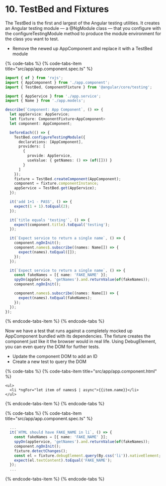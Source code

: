 # 10. TestBed and Fixtures

The TestBed is the first and largest of the Angular testing utilities. It creates an Angular testing module — a @NgModule class — that you configure with the configureTestingModule method to produce the module environment for the class you want to test.

* Remove the newed up AppComponent and replace it with a TestBed module

{% code-tabs %}
{% code-tabs-item title="src/app/app.component.spec.ts" %}
```typescript
import { of } from 'rxjs';
import { AppComponent } from './app.component';
import { TestBed, ComponentFixture } from '@angular/core/testing';

import { AppService } from './app.service';
import { Name } from './app.models';

describe(`Component: App Component`, () => {
  let appService: AppService;
  let fixture: ComponentFixture<AppComponent>
  let component: AppComponent;

  beforeEach(() => {
    TestBed.configureTestingModule({
      declarations: [AppComponent],
      providers: [
        {
          provide: AppService,
          useValue: { getNames: () => (of([])) }
        }
      ]
    });
    fixture = TestBed.createComponent(AppComponent);
    component = fixture.componentInstance;
    appService = TestBed.get(AppService);
  });

  it('add 1+1 - PASS', () => {
    expect(1 + 1).toEqual(2);
  });

  it(`title equals 'testing'`, () => {
    expect(component.title).toEqual('testing');
  });

  it(`Expect service to return a single name`, () => {
    component.ngOnInit();
    component.names$.subscribe((names: Name[]) => {
      expect(names).toEqual([]);
    });
  });

  it(`Expect service to return a single name`, () => {
    const fakeNames = [{ name: 'FAKE_NAME' }];
    spyOn(appService, 'getNames').and.returnValue(of(fakeNames));
    component.ngOnInit();

    component.names$.subscribe((names: Name[]) => {
      expect(names).toEqual(fakeNames);
    });
  });
});

```
{% endcode-tabs-item %}
{% endcode-tabs %}

Now we have a test that runs against a completely mocked up AppComponent bundled with its dependencies. The fixture creates the component just like it the browser would in real life. Using DebugElement, you can even query the DOM for further tests.

* Update the component DOM to add an ID
* Create a new test to query the DOM

{% code-tabs %}
{% code-tabs-item title="src/app/app.component.html" %}
```markup
<ul>
  <li *ngFor="let item of names$ | async">{{item.name}}</li>
</ul>
```
{% endcode-tabs-item %}
{% endcode-tabs %}

{% code-tabs %}
{% code-tabs-item title="src/app/app.component.spec.ts" %}
```typescript
  ...
  it(`HTML should have FAKE_NAME in li`, () => {
    const fakeNames = [{ name: 'FAKE_NAME' }];
    spyOn(appService, 'getNames').and.returnValue(of(fakeNames));
    component.ngOnInit();
    fixture.detectChanges();
    const el = fixture.debugElement.query(By.css('li')).nativeElement;
    expect(el.textContent).toEqual('FAKE_NAME');
  });
  ...
```
{% endcode-tabs-item %}
{% endcode-tabs %}

